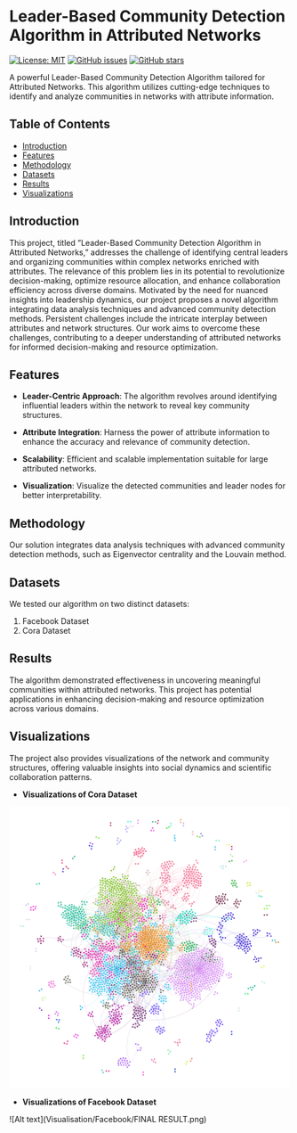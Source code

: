 # Leader-Based Community Detection Algorithm in Attributed Networks

[![License: MIT](https://img.shields.io/badge/License-MIT-yellow.svg)](https://opensource.org/licenses/MIT)
[![GitHub issues](https://img.shields.io/github/issues/deveshkumarvv/Leader-Based-Community-Detection-Algorithm-in-Attributed-Networks.svg)]([https://github.com/your-username/your-repository/issues](https://github.com/deveshkumarvv/Leader-Based-Community-Detection-Algorithm-in-Attributed-Networks/issues))
[![GitHub stars](https://img.shields.io/github/stars/deveshkumarvv/Leader-Based-Community-Detection-Algorithm-in-Attributed-Networks.svg)](https://github.com/deveshkumarvv/Leader-Based-Community-Detection-Algorithm-in-Attributed-Networks/stargazers)

A powerful Leader-Based Community Detection Algorithm tailored for Attributed Networks. This algorithm utilizes cutting-edge techniques to identify and analyze communities in networks with attribute information.

## Table of Contents

- [Introduction](#introduction)
- [Features](#features)
- [Methodology](#Methodology)
- [Datasets](#Datasets)
- [Results](#Results)
- [Visualizations](#Visualizations)


## Introduction

This project, titled ”Leader-Based Community Detection Algorithm in Attributed Networks,” addresses the challenge of identifying central leaders and
organizing communities within complex networks enriched with attributes. The
relevance of this problem lies in its potential to revolutionize decision-making,
optimize resource allocation, and enhance collaboration efficiency across diverse
domains. Motivated by the need for nuanced insights into leadership dynamics,
our project proposes a novel algorithm integrating data analysis techniques and
advanced community detection methods. Persistent challenges include the intricate
interplay between attributes and network structures. Our work aims to
overcome these challenges, contributing to a deeper understanding of attributed
networks for informed decision-making and resource optimization.


## Features

- **Leader-Centric Approach**: The algorithm revolves around identifying influential leaders within the network to reveal key community structures.

- **Attribute Integration**: Harness the power of attribute information to enhance the accuracy and relevance of community detection.

- **Scalability**: Efficient and scalable implementation suitable for large attributed networks.

- **Visualization**: Visualize the detected communities and leader nodes for better interpretability.

## Methodology
Our solution integrates data analysis techniques with advanced community detection methods, such as Eigenvector centrality and the Louvain method.

## Datasets
We tested our algorithm on two distinct datasets:
1. Facebook Dataset
2. Cora Dataset

## Results
The algorithm demonstrated effectiveness in uncovering meaningful communities within attributed networks. This project has potential applications in enhancing decision-making and resource optimization across various domains.

## Visualizations
The project also provides visualizations of the network and community structures, offering valuable insights into social dynamics and scientific collaboration patterns.

- **Visualizations of Cora Dataset**

![Alt text](Visualisation/Cora/PIC2.png)


- **Visualizations of Facebook Dataset**
  
![Alt text](Visualisation/Facebook/FINAL RESULT.png)
